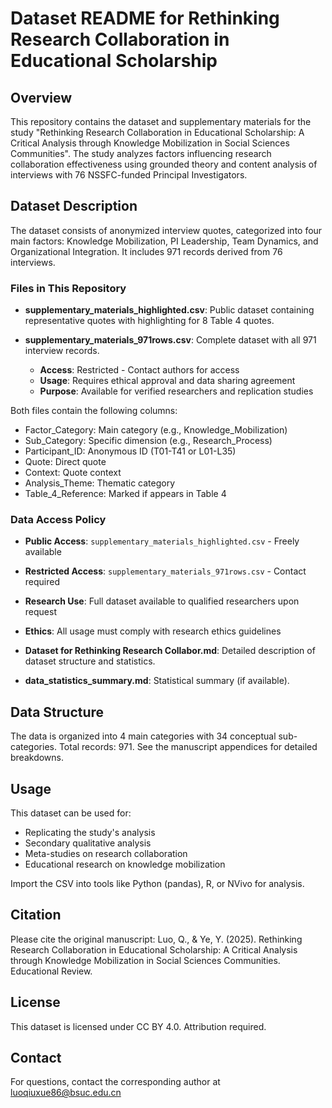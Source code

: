 # Dataset README for Rethinking Research Collaboration in Educational Scholarship

## Overview
This repository contains the dataset and supplementary materials for the study "Rethinking Research Collaboration in Educational Scholarship: A Critical Analysis through Knowledge Mobilization in Social Sciences Communities". The study analyzes factors influencing research collaboration effectiveness using grounded theory and content analysis of interviews with 76 NSSFC-funded Principal Investigators.

## Dataset Description
The dataset consists of anonymized interview quotes, categorized into four main factors: Knowledge Mobilization, PI Leadership, Team Dynamics, and Organizational Integration. It includes 971 records derived from 76 interviews.

### Files in This Repository

- **supplementary_materials_highlighted.csv**: Public dataset containing representative quotes with highlighting for 8 Table 4 quotes.

- **supplementary_materials_971rows.csv**: Complete dataset with all 971 interview records. 
  - **Access**: Restricted - Contact authors for access
  - **Usage**: Requires ethical approval and data sharing agreement
  - **Purpose**: Available for verified researchers and replication studies

Both files contain the following columns:
  - Factor_Category: Main category (e.g., Knowledge_Mobilization)
  - Sub_Category: Specific dimension (e.g., Research_Process)  
  - Participant_ID: Anonymous ID (T01-T41 or L01-L35)
  - Quote: Direct quote
  - Context: Quote context
  - Analysis_Theme: Thematic category
  - Table_4_Reference: Marked if appears in Table 4

### Data Access Policy
- **Public Access**: `supplementary_materials_highlighted.csv` - Freely available
- **Restricted Access**: `supplementary_materials_971rows.csv` - Contact required
- **Research Use**: Full dataset available to qualified researchers upon request
- **Ethics**: All usage must comply with research ethics guidelines

- **Dataset for Rethinking Research Collabor.md**: Detailed description of dataset structure and statistics.

- **data_statistics_summary.md**: Statistical summary (if available).

## Data Structure
The data is organized into 4 main categories with 34 conceptual sub-categories. Total records: 971. See the manuscript appendices for detailed breakdowns.

## Usage
This dataset can be used for:
- Replicating the study's analysis
- Secondary qualitative analysis
- Meta-studies on research collaboration
- Educational research on knowledge mobilization

Import the CSV into tools like Python (pandas), R, or NVivo for analysis.

## Citation
Please cite the original manuscript:
Luo, Q., & Ye, Y. (2025). Rethinking Research Collaboration in Educational Scholarship: A Critical Analysis through Knowledge Mobilization in Social Sciences Communities. Educational Review.

## License
This dataset is licensed under CC BY 4.0. Attribution required.

## Contact
For questions, contact the corresponding author at luoqiuxue86@bsuc.edu.cn
